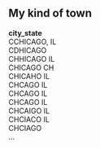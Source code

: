 ## My kind of town

**city_state**  
CCHICAGO, IL  
CDHICAGO  
CHHICAGO IL  
CHICAGO CH  
CHICAHO IL  
CHCAGO IL  
CHCAGO IL  
CHCAGO IL  
CHCAIGO IL  
CHCIACO IL  
CHCIAGO  
...
